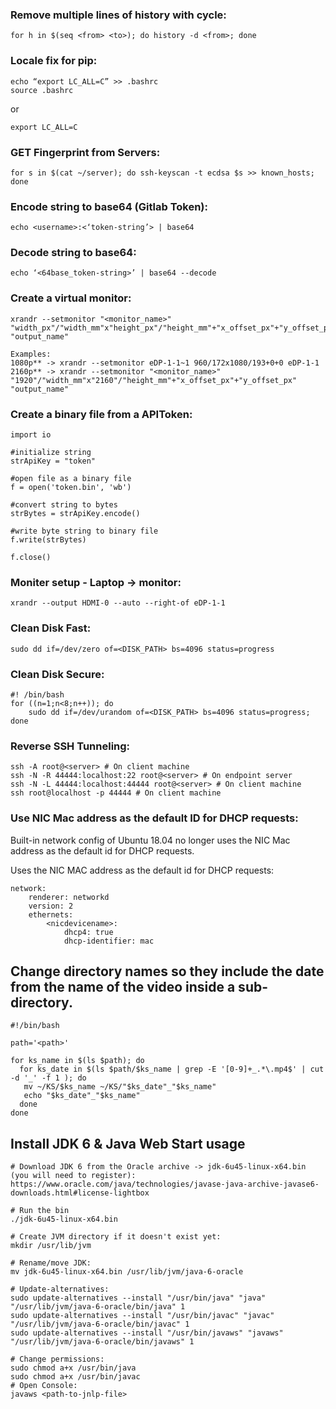 ### Remove multiple lines of history with cycle:

```
for h in $(seq <from> <to>); do history -d <from>; done
```

### Locale fix for pip:

```
echo “export LC_ALL=C” >> .bashrc
source .bashrc
```

or
```
export LC_ALL=C
```

### GET Fingerprint from Servers:

```
for s in $(cat ~/server); do ssh-keyscan -t ecdsa $s >> known_hosts; done
```

### Encode string to base64 (Gitlab Token):

```
echo <username>:<‘token-string’> | base64
```

### Decode string to base64:

```
echo ‘<64base_token-string>’ | base64 --decode
```

### Create a virtual monitor:

```
xrandr --setmonitor "<monitor_name>" "width_px"/"width_mm"x"height_px"/"height_mm"+"x_offset_px"+"y_offset_px" "output_name"

Examples:
1080p** -> xrandr --setmonitor eDP-1-1~1 960/172x1080/193+0+0 eDP-1-1
2160p** -> xrandr --setmonitor "<monitor_name>" "1920"/"width_mm"x"2160"/"height_mm"+"x_offset_px"+"y_offset_px" "output_name"
```

 ### Create a binary file from a APIToken:

```
import io

#initialize string
strApiKey = "token"

#open file as a binary file
f = open('token.bin', 'wb')

#convert string to bytes
strBytes = strApiKey.encode()

#write byte string to binary file
f.write(strBytes)

f.close()
```

### Moniter setup - Laptop -> monitor:

```
xrandr --output HDMI-0 --auto --right-of eDP-1-1
```

### Clean Disk Fast:

```
sudo dd if=/dev/zero of=<DISK_PATH> bs=4096 status=progress
```

### Clean Disk Secure:

```
#! /bin/bash
for ((n=1;n<8;n++)); do
	sudo dd if=/dev/urandom of=<DISK_PATH> bs=4096 status=progress;
done
```

### Reverse SSH Tunneling:

```
ssh -A root@<server> # On client machine
ssh -N -R 44444:localhost:22 root@<server> # On endpoint server
ssh -N -L 44444:localhost:44444 root@<server> # On client machine
ssh root@localhost -p 44444 # On client machine
```

### Use NIC Mac address as the default ID for DHCP requests:

Built-in network config of Ubuntu 18.04 no longer uses the NIC Mac address as the default id for DHCP requests.

Uses the NIC MAC address as the default id for DHCP requests:

```
network:
    renderer: networkd
    version: 2
    ethernets:
        <nicdevicename>:
            dhcp4: true
            dhcp-identifier: mac
```

## Change directory names so they include the date from the name of the video inside a sub-directory.

```
#!/bin/bash

path='<path>'

for ks_name in $(ls $path); do
  for ks_date in $(ls $path/$ks_name | grep -E '[0-9]+_.*\.mp4$' | cut -d '_' -f 1 ); do
   mv ~/KS/$ks_name ~/KS/"$ks_date"_"$ks_name"
   echo "$ks_date"_"$ks_name"
  done
done
```

## Install JDK 6 & Java Web Start usage

```
# Download JDK 6 from the Oracle archive -> jdk-6u45-linux-x64.bin (you will need to register):
https://www.oracle.com/java/technologies/javase-java-archive-javase6-downloads.html#license-lightbox

# Run the bin
./jdk-6u45-linux-x64.bin

# Create JVM directory if it doesn't exist yet:
mkdir /usr/lib/jvm

# Rename/move JDK:
mv jdk-6u45-linux-x64.bin /usr/lib/jvm/java-6-oracle

# Update-alternatives:
sudo update-alternatives --install "/usr/bin/java" "java" "/usr/lib/jvm/java-6-oracle/bin/java" 1
sudo update-alternatives --install "/usr/bin/javac" "javac" "/usr/lib/jvm/java-6-oracle/bin/javac" 1
sudo update-alternatives --install "/usr/bin/javaws" "javaws" "/usr/lib/jvm/java-6-oracle/bin/javaws" 1

# Change permissions:
sudo chmod a+x /usr/bin/java
sudo chmod a+x /usr/bin/javac
# Open Console:
javaws <path-to-jnlp-file>
```
